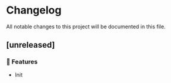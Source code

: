 # Changelog

All notable changes to this project will be documented in this file.

## [unreleased]

### 🚀 Features

- Init

<!-- generated by git-cliff -->
